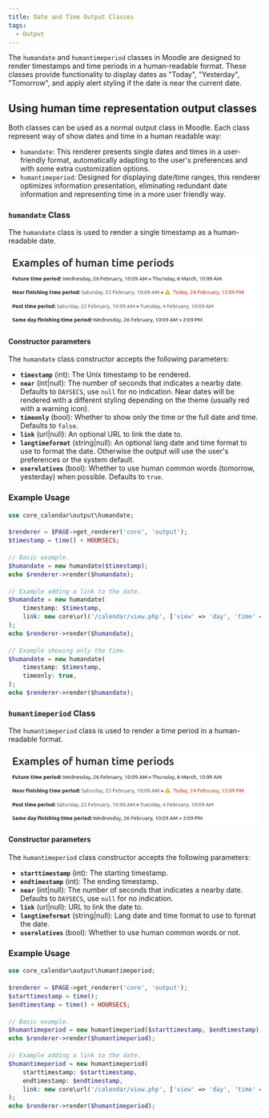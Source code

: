 ```yaml
---
title: Date and Time Output Classes
tags:
  - Output
---
```


<Since version="5.0" issueNumber="MDL-83873" />

The `humandate` and `humantimeperiod` classes in Moodle are designed to render timestamps and time periods in a human-readable format. These classes provide functionality to display dates as "Today", "Yesterday", "Tomorrow", and apply alert styling if the date is near the current date.

## Using human time representation output classes

Both classes can be used as a normal output class in Moodle. Each class represent way of show dates and time in a human readable way:

- `humandate`: This renderer presents single dates and times in a user-friendly format, automatically adapting to the user's preferences and with some extra customization options.
- `humantimeperiod`: Designed for displaying date/time ranges, this renderer optimizes information presentation, eliminating redundant date information and representing time in a more user friendly way.

### `humandate` Class

The `humandate` class is used to render a single timestamp as a human-readable date.

![inplace editable example.png](./_humandate/humandate_example.png)

#### Constructor parameters

The `humandate` class constructor accepts the following parameters:

- **`timestamp`** (int): The Unix timestamp to be rendered.
- **`near`** (int|null): The number of seconds that indicates a nearby date. Defaults to `DAYSECS`, use `null` for no indication. Near dates will be rendered with a different styling depending on the theme (usually red with a warning icon).
- **`timeonly`** (bool): Whether to show only the time or the full date and time. Defaults to `false`.
- **`link`** (url|null): An optional URL to link the date to.
- **`langtimeformat`** (string|null): An optional lang date and time format to use to format the date. Otherwise the output will use the user's preferences or the system default.
- **`userelatives`** (bool): Whether to use human common words (tomorrow, yesterday) when possible. Defaults to `true`.

### Example Usage

```php title='This will output "Today" if the timestamp is for the current day.'
use core_calendar\output\humandate;

$renderer = $PAGE->get_renderer('core', 'output');
$timestamp = time() + HOURSECS;

// Basic example.
$humandate = new humandate($timestamp);
echo $renderer->render($humandate);

// Example adding a link to the date.
$humandate = new humandate(
    timestamp: $timestamp,
    link: new core\url('/calendar/view.php', ['view' => 'day', 'time' => $timestamp]),
);
echo $renderer->render($humandate);

// Example showing only the time.
$humandate = new humandate(
    timestamp: $timestamp,
    timeonly: true,
);
echo $renderer->render($humandate);
```

### `humantimeperiod` Class

The `humantimeperiod` class is used to render a time period in a human-readable format.

![inplace editable example.png](./_humandate/humandate_example.png)

#### Constructor parameters

The `humantimeperiod` class constructor accepts the following parameters:

- **`starttimestamp`** (int): The starting timestamp.
- **`endtimestamp`** (int): The ending timestamp.
- **`near`** (int|null): The number of seconds that indicates a nearby date. Defaults to `DAYSECS`, use `null` for no indication.
- **`link`** (url|null): URL to link the date to.
- **`langtimeformat`** (string|null): Lang date and time format to use to format the date.
- **`userelatives`** (bool): Whether to use human common words or not.

### Example Usage

```php
use core_calendar\output\humantimeperiod;

$renderer = $PAGE->get_renderer('core', 'output');
$starttimestamp = time();
$endtimestamp = time() + HOURSECS;

// Basic example.
$humantimeperiod = new humantimeperiod($starttimestamp, $endtimestamp);
echo $renderer->render($humantimeperiod);

// Example adding a link to the date.
$humantimeperiod = new humantimeperiod(
    starttimestamp: $starttimestamp,
    endtimestamp: $endtimestamp,
    link: new core\url('/calendar/view.php', ['view' => 'day', 'time' => $starttimestamp]),
);
echo $renderer->render($humantimeperiod);
```
